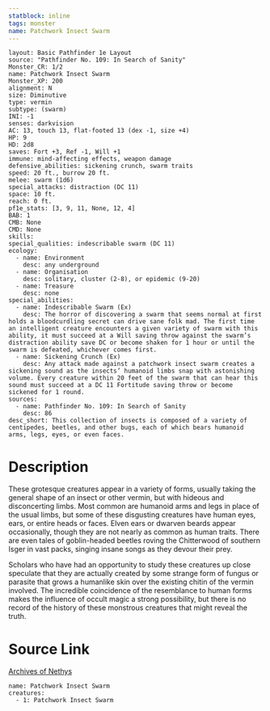 ```yaml
---
statblock: inline
tags: monster
name: Patchwork Insect Swarm
---
```

```statblock
layout: Basic Pathfinder 1e Layout
source: "Pathfinder No. 109: In Search of Sanity"
Monster_CR: 1/2
name: Patchwork Insect Swarm
Monster_XP: 200
alignment: N
size: Diminutive
type: vermin
subtype: (swarm)
INI: -1
senses: darkvision
AC: 13, touch 13, flat-footed 13 (dex -1, size +4)
HP: 9
HD: 2d8
saves: Fort +3, Ref -1, Will +1
immune: mind-affecting effects, weapon damage
defensive_abilities: sickening crunch, swarm traits
speed: 20 ft., burrow 20 ft.
melee: swarm (1d6)
special_attacks: distraction (DC 11)
space: 10 ft.
reach: 0 ft.
pf1e_stats: [3, 9, 11, None, 12, 4]
BAB: 1
CMB: None
CMD: None
skills: 
special_qualities: indescribable swarm (DC 11)
ecology:
  - name: Environment
    desc: any underground
  - name: Organisation
    desc: solitary, cluster (2-8), or epidemic (9-20)
  - name: Treasure
    desc: none
special_abilities:
  - name: Indescribable Swarm (Ex)
    desc: The horror of discovering a swarm that seems normal at first holds a bloodcurdling secret can drive sane folk mad. The first time an intelligent creature encounters a given variety of swarm with this ability, it must succeed at a Will saving throw against the swarm’s distraction ability save DC or become shaken for 1 hour or until the swarm is defeated, whichever comes first.
  - name: Sickening Crunch (Ex)
    desc: Any attack made against a patchwork insect swarm creates a sickening sound as the insects’ humanoid limbs snap with astonishing volume. Every creature within 20 feet of the swarm that can hear this sound must succeed at a DC 11 Fortitude saving throw or become sickened for 1 round.
sources:
  - name: Pathfinder No. 109: In Search of Sanity
    desc: 86
desc_short: This collection of insects is composed of a variety of centipedes, beetles, and other bugs, each of which bears humanoid arms, legs, eyes, or even faces.
```
# Description
These grotesque creatures appear in a variety of forms, usually taking the general shape of an insect or other vermin, but with hideous and disconcerting limbs. Most common are humanoid arms and legs in place of the usual limbs, but some of these disgusting creatures have human eyes, ears, or entire heads or faces. Elven ears or dwarven beards appear occasionally, though they are not nearly as common as human traits. There are even tales of goblin-headed beetles roving the Chitterwood of southern Isger in vast packs, singing insane songs as they devour their prey.

Scholars who have had an opportunity to study these creatures up close speculate that they are actually created by some strange form of fungus or parasite that grows a humanlike skin over the existing chitin of the vermin involved. The incredible coincidence of the resemblance to human forms makes the influence of occult magic a strong possibility, but there is no record of the history of these monstrous creatures that might reveal the truth.
# Source Link
[Archives of Nethys](https://aonprd.com/MonsterDisplay.aspx?ItemName=Patchwork%20Insect%20Swarm)
```encounter-table
name: Patchwork Insect Swarm
creatures:
  - 1: Patchwork Insect Swarm
```
